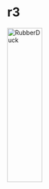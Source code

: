 # r3
<img src="https://user-images.githubusercontent.com/46836642/106395629-a396f600-6446-11eb-8f55-2014f9db4872.png" width="40%" height="30%" title="px(픽셀) 크기 설정" alt="RubberDuck"></img>
